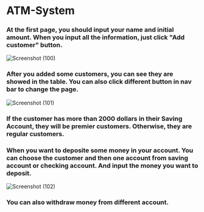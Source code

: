 # ATM-System
### At the first page, you should input your name and initial amount. When you input all the information, just click "Add customer" button.
![Screenshot (100)](https://user-images.githubusercontent.com/43207918/65277688-77e8c980-daf8-11e9-86bf-c16f092635da.png)

### After you added some customers, you can see they are showed in the table. You can also click different button in nav bar to change the page.
![Screenshot (101)](https://user-images.githubusercontent.com/43207918/65278081-56d4a880-daf9-11e9-8a53-360983154fab.png)

### If the customer has more than 2000 dollars in their Saving Account, they will be premier customers. Otherwise, they are regular customers.

### When you want to deposite some money in your account. You can choose the customer and then one account from saving account or checking account. And input the money you want to deposit.
![Screenshot (102)](https://user-images.githubusercontent.com/43207918/65279102-78369400-dafb-11e9-8075-e651e1850210.png)

### You can also withdraw money from different account.
